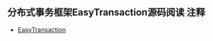 ## 分布式事务框架EasyTransaction源码阅读 注释
- [EasyTransaction](https://github.com/QNJR-GROUP/EasyTransaction.git)
